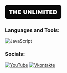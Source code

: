 <a href="https://the-unl.com" target="_blank">
  <img src="https://github.com/AlexeyShpavda/alexeyshpavda/blob/master/assets/the_unlimited.png" alt="123123" width="180"/>
</a>

### Languages and Tools:
![JavaScript](https://img.shields.io/badge/-JavaScript-090909?style=for-the-badge&logo=JavaScript&logoColor=E9D54D)

### Socials:
[![YouTube](https://img.shields.io/badge/-YouTube-090909?style=for-the-badge&logo=YouTube&logoColor=FF0000)](https://www.youtube.com/c/RoliNikofficial)
[![Vkontakte](https://img.shields.io/badge/-Vkontakte-090909?style=for-the-badge&logo=Vk&logoColor=4F7DB3)](https://vk.com/aeymus)
